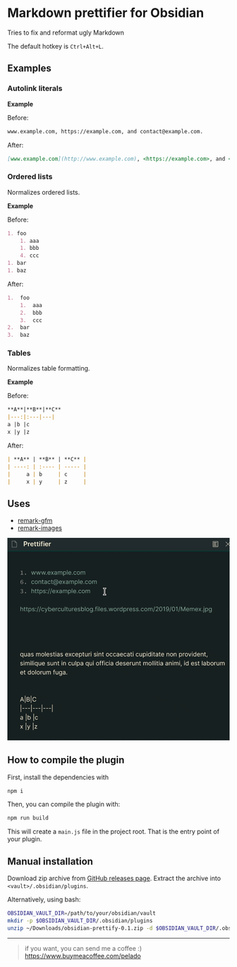 # Markdown prettifier for Obsidian

Tries to fix and reformat ugly Markdown

The default hotkey is `Ctrl+Alt+L`.

## Examples

### Autolink literals

**Example**

Before:

```markdown
www.example.com, https://example.com, and contact@example.com.
```

After:

```markdown
[www.example.com](http://www.example.com), <https://example.com>, and <contact@example.com>.
```

### Ordered lists

Normalizes ordered lists.

**Example**

Before:

```markdown
1. foo
    1. aaa
    1. bbb
    4. ccc
1. bar
1. baz
```

After:

```markdown
1.  foo
    1.  aaa
    2.  bbb
    3.  ccc
2.  bar
3.  baz
```

### Tables

Normalizes table formatting.

**Example**

Before:

```markdown
**A**|**B**|**C**
|---:|:---|---|
a |b |c
x |y |z
```

After:

```markdown
| **A** | **B** | **C** |
| ----: | :---- | ----- |
|     a | b     | c     |
|     x | y     | z     |
```

## Uses

*   [remark-gfm](https://www.npmjs.com/package/remark-gfm)
*   [remark-images](https://github.com/remarkjs/remark-images)

![./img/screen_cast.gif](./img/screen_cast.gif)

## How to compile the plugin

First, install the dependencies with

```bash
npm i
```

Then, you can compile the plugin with:

```bash
npm run build
```

This will create a `main.js` file in the project root. That is the entry point of your plugin.

## Manual installation

Download zip archive from [GitHub releases page](https://github.com/cristianvasquez/obsidian-prettify/releases).
Extract the archive into `<vault>/.obsidian/plugins`.

Alternatively, using bash:

```bash
OBSIDIAN_VAULT_DIR=/path/to/your/obsidian/vault
mkdir -p $OBSIDIAN_VAULT_DIR/.obsidian/plugins
unzip ~/Downloads/obsidian-prettify-0.1.zip -d $OBSIDIAN_VAULT_DIR/.obsidian/plugins
```

***

> if you want, you can send me a coffee :) <https://www.buymeacoffee.com/pelado>
